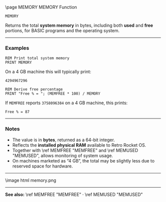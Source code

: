 \page MEMORY MEMORY Function

```basic
MEMORY
```

Returns the total **system memory** in bytes, including both **used** and **free** portions, for BASIC programs and the operating system.

---

### Examples

```basic
REM Print total system memory
PRINT MEMORY
```

On a 4 GB machine this will typically print:

```
4294967296
```

```basic
REM Derive free percentage
PRINT "Free % = "; (MEMFREE * 100) / MEMORY
```

If `MEMFREE` reports `3758096384` on a 4 GB machine, this prints:

```
Free % = 87
```

---

### Notes

* The value is in **bytes**, returned as a 64-bit integer.
* Reflects the **installed physical RAM** available to Retro Rocket OS.
* Together with \ref MEMFREE "MEMFREE" and \ref MEMUSED "MEMUSED", allows monitoring of system usage.
* On machines marketed as “4 GB”, the total may be slightly less due to reserved space for hardware.

---

\image html memory.png

---

**See also:**
\ref MEMFREE "MEMFREE" · \ref MEMUSED "MEMUSED"
